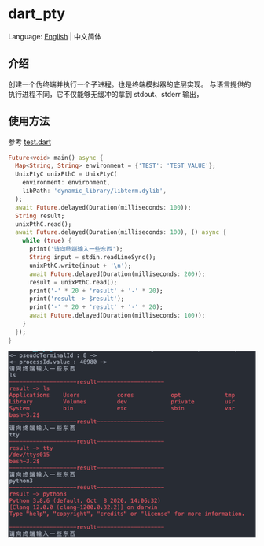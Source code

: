 # dart_pty

Language: [English](README.md) | 中文简体

## 介绍

创建一个伪终端并执行一个子进程。也是终端模拟器的底层实现。
与语言提供的执行进程不同，它不仅能够无缓冲的拿到 stdout、stderr 输出，
## 使用方法
参考 [test.dart](test/test.dart)
```dart
Future<void> main() async {
  Map<String, String> environment = {'TEST': 'TEST_VALUE'};
  UnixPtyC unixPthC = UnixPtyC(
    environment: environment,
    libPath: 'dynamic_library/libterm.dylib',
  );
  await Future.delayed(Duration(milliseconds: 100));
  String result;
  unixPthC.read();
  await Future.delayed(Duration(milliseconds: 100), () async {
    while (true) {
      print('请向终端输入一些东西');
      String input = stdin.readLineSync();
      unixPthC.write(input + '\n');
      await Future.delayed(Duration(milliseconds: 200));
      result = unixPthC.read();
      print('-' * 20 + 'result' + '-' * 20);
      print('result -> $result');
      print('-' * 20 + 'result' + '-' * 20);
      await Future.delayed(Duration(milliseconds: 100));
    }
  });
}
```
![截图](screencap/screencap.png)